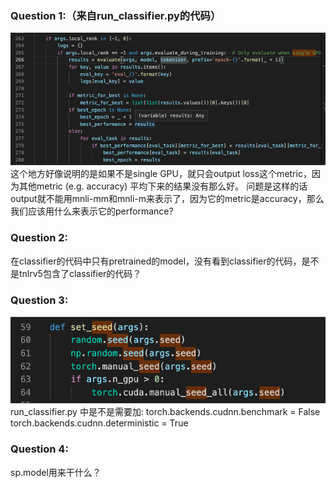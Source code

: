 ### Question 1:（来自run_classifier.py的代码）
![image](https://raw.githubusercontent.com/Jerryson520/TNLR/main/Questions/run_classifier_part.png)  
这个地方好像说明的是如果不是single GPU，就只会output loss这个metric，因为其他metric (e.g. accuracy) 平均下来的结果没有那么好。
问题是这样的话output就不能用mnli-mm和mnli-m来表示了，因为它的metric是accuracy，那么我们应该用什么来表示它的performance?

### Question 2:
在classifier的代码中只有pretrained的model，没有看到classifier的代码，是不是tnlrv5包含了classifier的代码？

### Question 3:
![image](https://raw.githubusercontent.com/Jerryson520/TNLR/main/Questions/set_seed.png)  
run_classifier.py 中是不是需要加:
torch.backends.cudnn.benchmark = False
torch.backends.cudnn.deterministic = True


### Question 4:
sp.model用来干什么？
